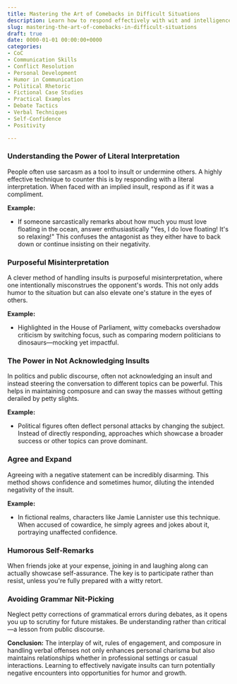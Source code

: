 ```yaml
---
title: Mastering the Art of Comebacks in Difficult Situations
description: Learn how to respond effectively with wit and intelligence to insults and offenses, drawing examples from various settings including politics and fiction.
slug: mastering-the-art-of-comebacks-in-difficult-situations
draft: true
date: 0000-01-01 00:00:00+0000
categories:
- CoC
- Communication Skills
- Conflict Resolution
- Personal Development
- Humor in Communication
- Political Rhetoric
- Fictional Case Studies
- Practical Examples
- Debate Tactics
- Verbal Techniques
- Self-Confidence
- Positivity

---
```


### Understanding the Power of Literal Interpretation

People often use sarcasm as a tool to insult or undermine others. A highly effective technique to counter this is by responding with a literal interpretation. When faced with an implied insult, respond as if it was a compliment.

**Example:**

- If someone sarcastically remarks about how much you must love floating in the ocean, answer enthusiastically "Yes, I do love floating! It's so relaxing!" This confuses the antagonist as they either have to back down or continue insisting on their negativity.

### Purposeful Misinterpretation

A clever method of handling insults is purposeful misinterpretation, where one intentionally misconstrues the opponent's words. This not only adds humor to the situation but can also elevate one's stature in the eyes of others.

**Example:**

- Highlighted in the House of Parliament, witty comebacks overshadow criticism by switching focus, such as comparing modern politicians to dinosaurs—mocking yet impactful.

### The Power in Not Acknowledging Insults

In politics and public discourse, often not acknowledging an insult and instead steering the conversation to different topics can be powerful. This helps in maintaining composure and can sway the masses without getting derailed by petty slights.

**Example:**

- Political figures often deflect personal attacks by changing the subject. Instead of directly responding, approaches which showcase a broader success or other topics can prove dominant.

### Agree and Expand

Agreeing with a negative statement can be incredibly disarming. This method shows confidence and sometimes humor, diluting the intended negativity of the insult.

**Example:**

- In fictional realms, characters like Jamie Lannister use this technique. When accused of cowardice, he simply agrees and jokes about it, portraying unaffected confidence.

### Humorous Self-Remarks

When friends joke at your expense, joining in and laughing along can actually showcase self-assurance. The key is to participate rather than resist, unless you're fully prepared with a witty retort.

### Avoiding Grammar Nit-Picking

Neglect petty corrections of grammatical errors during debates, as it opens you up to scrutiny for future mistakes. Be understanding rather than critical—a lesson from public discourse.

**Conclusion:**
The interplay of wit, rules of engagement, and composure in handling verbal offenses not only enhances personal charisma but also maintains relationships whether in professional settings or casual interactions. Learning to effectively navigate insults can turn potentially negative encounters into opportunities for humor and growth.
